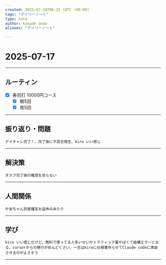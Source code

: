 ```yaml
---
created: 2025-07-18T06:25 (UTC +09:00)
tags: "デイリーノート"
type: note
author: kanade ando
aliases: "デイリーノート"

---
```


# 2025-07-17
---
## ルーティン
- [x] 寿司打 10000円コース
	- [x] 朝5回
	- [x] 夜5回
---
## 振り返り・問題
```plain text
デイチャレ完了！、完了後に不具合発生、kiro いい感じ
```
---
## 解決策
```plain text
タスク完了後の確認を怠らない
```
---
## 人間関係
```plain text
かあちゃん別居確定お盆休みあたり
```
---
## 学び
```plain text
kiro いい感じだけど、無料で使ってる人多いせいかトラフィック量やばくて結構エラーになる、cursorからの移行がめんどくさい、一旦はkiroに仕様書作らせてClaude codeに実装させるのがよさそう
```
---

